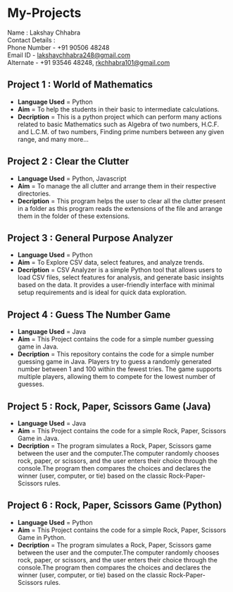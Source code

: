 # My-Projects
Name : Lakshay Chhabra\
Contact Details : \
  Phone Number - +91 90506 48248\
  Email ID - lakshaychhabra248@gmail.com\
  Alternate - +91 93546 48248, rkchhabra101@gmail.com
## Project 1 : World of Mathematics
* **Language Used** = Python
* **Aim** = To help the students in their basic to intermediate calculations.
* **Decription** = This is a python project which can perform many actions related to basic Mathematics such as Algebra of two numbers, H.C.F. and L.C.M. of two numbers, Finding prime numbers between any given range, and many more... 
## Project 2 : Clear the Clutter
* **Language Used** = Python, Javascript
* **Aim** = To manage the all clutter and arrange them in their respective directories.
* **Decription** = This program helps the user to clear all the clutter present in a folder as this program reads the extensions of the file and arrange them in the folder of these extensions.
## Project 3 : General Purpose Analyzer
* **Language Used** = Python
* **Aim** = To Explore CSV data, select features, and analyze trends.
* **Decription** = CSV Analyzer is a simple Python tool that allows users to load CSV files, select features for analysis, and generate basic insights based on the data. It provides a user-friendly interface with minimal setup requirements and is ideal for quick data exploration. 
## Project 4 : Guess The Number Game
* **Language Used** = Java
* **Aim** = This Project contains the code for a simple number guessing game in Java.
* **Decription** = This repository contains the code for a simple number guessing game in Java. Players try to guess a randomly generated number between 1 and 100 within the fewest tries. The game supports multiple players, allowing them to compete for the lowest number of guesses. 
## Project 5 : Rock, Paper, Scissors Game (Java)
* **Language Used** = Java
* **Aim** = This Project contains the code for a simple Rock, Paper, Scissors Game in Java.
* **Decription** = The program simulates a Rock, Paper, Scissors game between the user and the computer.The computer randomly chooses rock, paper, or scissors, and the user enters their choice through the console.The program then compares the choices and declares the winner (user, computer, or tie) based on the classic Rock-Paper-Scissors rules. 
## Project 6 : Rock, Paper, Scissors Game (Python)
* **Language Used** = Python
* **Aim** = This Project contains the code for a simple Rock, Paper, Scissors Game in Python.
* **Decription** = The program simulates a Rock, Paper, Scissors game between the user and the computer.The computer randomly chooses rock, paper, or scissors, and the user enters their choice through the console.The program then compares the choices and declares the winner (user, computer, or tie) based on the classic Rock-Paper-Scissors rules. 
